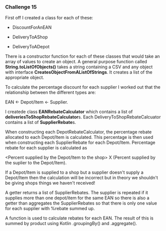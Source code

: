 ### Challenge 15

First off I created a class for each of these:

* DiscountForAnEAN

* DeliveryToAShop

* DeliveryToADepot

There is a constructor function for each of these classes that would take an array of values to create an object.
A general purpose function called **String.toListOfObjects()** takes a string containing a CSV and any object with interface **CreatesObjectFromAListOfStrings**. It creates a list of the appropriate object. 

To calculate the percentage discount for each supplier I worked out that the relationship between the different types are:

EAN <- Depot/Item <- Supplier.

I createde class **EANRebateCalculator** which contains a list of **deliveriesToShopRebateCalculator**s. Each DeliveryToShopRebateCalcuator contains a list of **SupplierRebate**s. 

When constructing each DepotRebateCalculator, the percentage rebate allocated to each Depot/Item is calculated. This percentage is then used when constructing each SupplierRebate for each Depot/Item. Percentage rebate for each supplier is calculated as

 <Percent supplied by the Depot/Item to the shop> X (Percent supplied by the suplier to the Depot/Item). 

If a Depot/Item is supplied to a shop but a supplier doesn't supply a Depot/Item then the calculation will be incorrect but in theory we shouldn't be giving shops things we haven't received!
 
A getter returns a list of SupplierRebates. The supplier is repeated if it supplies more than one depot/item for the same EAN so there is also a getter than aggregates the SupplierRebates so that there is only one value for each supplier with %rebate summed up.  

A function is used to calculate rebates for each EAN. The result of this is summed by product using Kotlin .groupingBy() and .aggregate().
